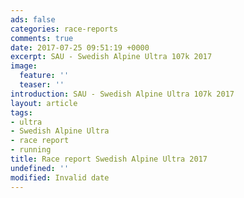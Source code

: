```yaml
---
ads: false
categories: race-reports
comments: true
date: 2017-07-25 09:51:19 +0000
excerpt: SAU - Swedish Alpine Ultra 107k 2017
image:
  feature: ''
  teaser: ''
introduction: SAU - Swedish Alpine Ultra 107k 2017
layout: article
tags:
- ultra
- Swedish Alpine Ultra
- race report
- running
title: Race report Swedish Alpine Ultra 2017
undefined: ''
modified: Invalid date
---
```



